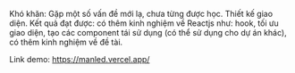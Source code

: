 Khó khăn: Gặp một số vấn đề mới lạ, chưa từng được học. Thiết kế giao diện.
Kết quả đạt được: có thêm kinh nghiệm về Reactjs như: hook, tối ưu giao diện, tạo các component tái sử dụng (có thể sử dụng cho dự án khác), có thêm kinh nghiệm về đề tài.

Link demo: https://manled.vercel.app/
